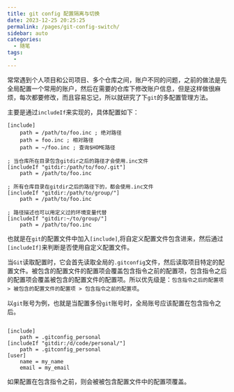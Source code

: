 ```yaml
---
title: git config 配置隔离与切换
date: 2023-12-25 20:25:25
permalink: /pages/git-config-switch/
sidebar: auto
categories:
  - 随笔
tags:
  - 
---
```


常常遇到个人项目和公司项目、多个仓库之间，账户不同的问题，之前的做法是先全局配置一个常用的账户，然后在需要的仓库下修改账户信息，但是这样做很麻烦，每次都要修改，而且容易忘记，所以就研究了下`git`的多配置管理方法。

主要是通过`includeIf`来实现的，具体配置如下：

```gitconfig
[include]
    path = /path/to/foo.inc ; 绝对路径
    path = foo.inc ; 相对路径
    path = ~/foo.inc ; 查询$HOME路径

; 当仓库所在目录包含gitdir之后的路径才会使用.inc文件
[includeIf "gitdir:/path/to/foo/.git"]
    path = /path/to/foo.inc

; 所有仓库目录在gitdir之后的路径下的，都会使用.inc文件
[includeIf "gitdir:/path/to/group/"]
    path = /path/to/foo.inc

; 路径描述也可以用定义过的环境变量代替
[includeIf "gitdir:~/to/group/"]
    path = /path/to/foo.inc
```

也就是在`git`的配置文件中加入`[include]`,将自定义配置文件包含进来，然后通过`[includeIf]`来判断是否使用自定义配置文件。

当`Git`读取配置时，它会首先读取全局的`.gitconfig`文件，然后读取项目特定的配置文件。被包含的配置文件的配置项会覆盖包含指令之前的配置项，包含指令之后的配置项会覆盖被包含的配置文件的配置项。所以优先级是：`包含指令之后的配置项 > 被包含的配置文件的配置项 > 包含指令之前的配置项`。

以`git`账号为例，也就是当配置多份`git`账号时，全局账号应该配置在包含指令之后。

```gitconfig

[include]
    path = .gitconfig_personal
[includeIf "gitdir:/d/code/personal/"]
    path = .gitconfig_personal
[user]
    name = my_name
    email = my_email
```

如果配置在包含指令之前，则会被被包含配置文件中的配置项覆盖。